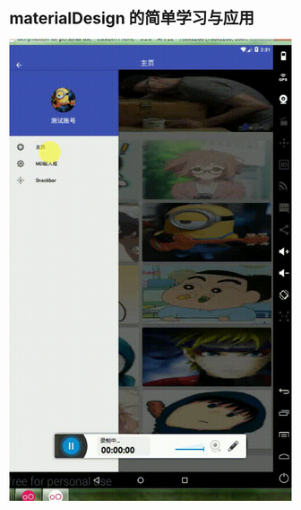 # materialDesign 的简单学习与应用
![image](https://github.com/xiaolin5869/materialDesign/blob/master/Gif.gif)
